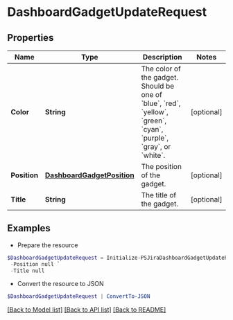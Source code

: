 # DashboardGadgetUpdateRequest
## Properties

Name | Type | Description | Notes
------------ | ------------- | ------------- | -------------
**Color** | **String** | The color of the gadget. Should be one of &#x60;blue&#x60;, &#x60;red&#x60;, &#x60;yellow&#x60;, &#x60;green&#x60;, &#x60;cyan&#x60;, &#x60;purple&#x60;, &#x60;gray&#x60;, or &#x60;white&#x60;. | [optional] 
**Position** | [**DashboardGadgetPosition**](DashboardGadgetPosition.md) | The position of the gadget. | [optional] 
**Title** | **String** | The title of the gadget. | [optional] 

## Examples

- Prepare the resource
```powershell
$DashboardGadgetUpdateRequest = Initialize-PSJiraDashboardGadgetUpdateRequest  -Color null `
 -Position null `
 -Title null
```

- Convert the resource to JSON
```powershell
$DashboardGadgetUpdateRequest | ConvertTo-JSON
```

[[Back to Model list]](../README.md#documentation-for-models) [[Back to API list]](../README.md#documentation-for-api-endpoints) [[Back to README]](../README.md)

